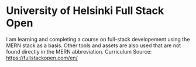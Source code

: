 # University of Helsinki Full Stack Open
I am learning and completing a course on full-stack developement using the MERN stack as a basis. Other tools and assets are also used that are not found directly in the MERN abbreviation. 
Curriculum Source: https://fullstackopen.com/en/
